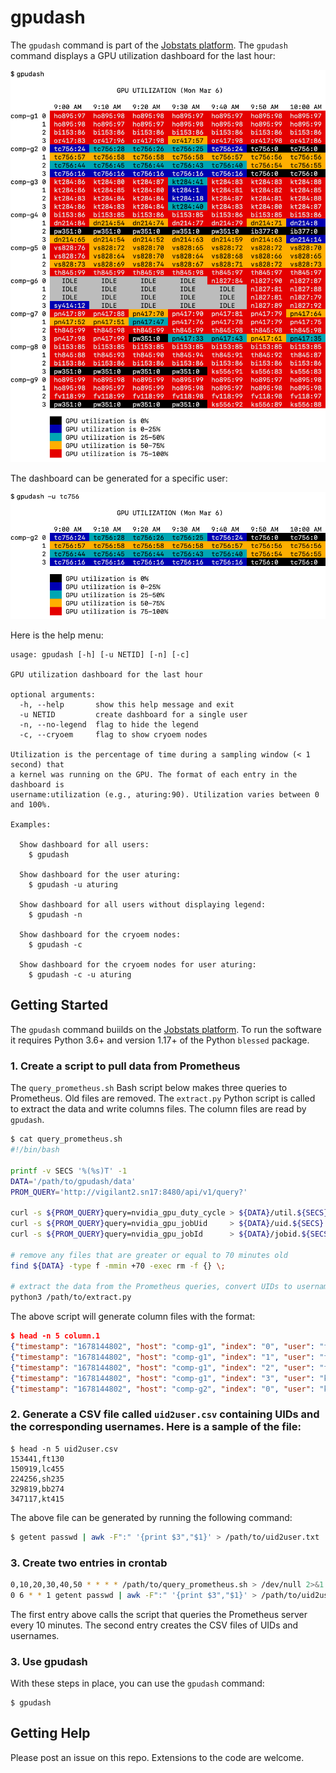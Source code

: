 # gpudash

The `gpudash` command is part of the [Jobstats platform](https://github.com/PrincetonUniversity/jobstats). The `gpudash` command displays a GPU utilization dashboard for the last hour:

![gpudash example](images/gpudash.png)

The dashboard can be generated for a specific user:

![gpudash user example](images/gpudash_user.png)

Here is the help menu:

```
usage: gpudash [-h] [-u NETID] [-n] [-c]

GPU utilization dashboard for the last hour

optional arguments:
  -h, --help       show this help message and exit
  -u NETID         create dashboard for a single user
  -n, --no-legend  flag to hide the legend
  -c, --cryoem     flag to show cryoem nodes

Utilization is the percentage of time during a sampling window (< 1 second) that
a kernel was running on the GPU. The format of each entry in the dashboard is
username:utilization (e.g., aturing:90). Utilization varies between 0 and 100%.

Examples:

  Show dashboard for all users:
    $ gpudash

  Show dashboard for the user aturing:
    $ gpudash -u aturing

  Show dashboard for all users without displaying legend:
    $ gpudash -n

  Show dashboard for the cryoem nodes:
    $ gpudash -c

  Show dashboard for the cryoem nodes for user aturing:
    $ gpudash -c -u aturing
```

## Getting Started

The `gpudash` command buiilds on the [Jobstats platform](https://github.com/PrincetonUniversity/jobstats). To run the software it requires Python 3.6+ and version 1.17+ of the Python `blessed` package.

### 1. Create a script to pull data from Prometheus

The `query_prometheus.sh` Bash script below makes three queries to Prometheus. Old files are removed. The `extract.py` Python script is called to extract the data and write columns files. The column files are read by `gpudash`.

```bash
$ cat query_prometheus.sh
#!/bin/bash

printf -v SECS '%(%s)T' -1
DATA='/path/to/gpudash/data'
PROM_QUERY='http://vigilant2.sn17:8480/api/v1/query?'

curl -s ${PROM_QUERY}query=nvidia_gpu_duty_cycle > ${DATA}/util.${SECS}
curl -s ${PROM_QUERY}query=nvidia_gpu_jobUid     > ${DATA}/uid.${SECS}
curl -s ${PROM_QUERY}query=nvidia_gpu_jobId      > ${DATA}/jobid.${SECS}

# remove any files that are greater or equal to 70 minutes old
find ${DATA} -type f -mmin +70 -exec rm -f {} \;

# extract the data from the Prometheus queries, convert UIDs to usernames, write column files
python3 /path/to/extract.py
```

The above script will generate column files with the format:

```json
$ head -n 5 column.1
{"timestamp": "1678144802", "host": "comp-g1", "index": "0", "user": "ft130", "util": "92", "jobid": "46034275"}
{"timestamp": "1678144802", "host": "comp-g1", "index": "1", "user": "ft130", "util": "99", "jobid": "46015684"}
{"timestamp": "1678144802", "host": "comp-g1", "index": "2", "user": "ft130", "util": "99", "jobid": "46015684"}
{"timestamp": "1678144802", "host": "comp-g1", "index": "3", "user": "kt415", "util": "44", "jobid": "46048505"}
{"timestamp": "1678144802", "host": "comp-g2", "index": "0", "user": "kt415", "util": "82", "jobid": "46015407"}
```

### 2. Generate a CSV file called `uid2user.csv` containing UIDs and the corresponding usernames. Here is a sample of the file:

```
$ head -n 5 uid2user.csv
153441,ft130
150919,lc455
224256,sh235
329819,bb274
347117,kt415
```

The above file can be generated by running the following command:

```bash
$ getent passwd | awk -F":" '{print $3","$1}' > /path/to/uid2user.txt
```

### 3. Create two entries in crontab

```bash
0,10,20,30,40,50 * * * * /path/to/query_prometheus.sh > /dev/null 2>&1
0 6 * * 1 getent passwd | awk -F":" '{print $3","$1}' > /path/to/uid2user.csv 2> /dev/null
```

The first entry above calls the script that queries the Prometheus server every 10 minutes. The second entry creates the CSV files of UIDs and usernames.

### 3. Use gpudash

With these steps in place, you can use the `gpudash` command:

```
$ gpudash
```

## Getting Help

Please post an issue on this repo. Extensions to the code are welcome.
